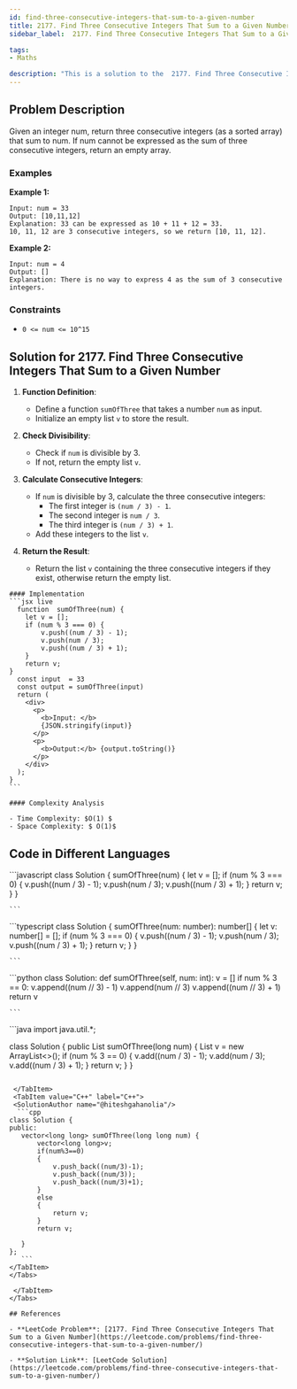 ```yaml
---
id: find-three-consecutive-integers-that-sum-to-a-given-number
title: 2177. Find Three Consecutive Integers That Sum to a Given Number
sidebar_label:  2177. Find Three Consecutive Integers That Sum to a Given Number

tags:
- Maths

description: "This is a solution to the  2177. Find Three Consecutive Integers That Sum to a Given Number problem on LeetCode."
---
```


## Problem Description
Given an integer num, return three consecutive integers (as a sorted array) that sum to num. If num cannot be expressed as the sum of three consecutive integers, return an empty array.

 
### Examples
**Example 1:**

```
Input: num = 33
Output: [10,11,12]
Explanation: 33 can be expressed as 10 + 11 + 12 = 33.
10, 11, 12 are 3 consecutive integers, so we return [10, 11, 12].
```

**Example 2:**
```
Input: num = 4
Output: []
Explanation: There is no way to express 4 as the sum of 3 consecutive integers.
```

### Constraints
- `0 <= num <= 10^15`

## Solution for 2177. Find Three Consecutive Integers That Sum to a Given Number

1. **Function Definition**:
    - Define a function `sumOfThree` that takes a number `num` as input.
    - Initialize an empty list `v` to store the result.

2. **Check Divisibility**:
    - Check if `num` is divisible by 3.
    - If not, return the empty list `v`.

3. **Calculate Consecutive Integers**:
    - If `num` is divisible by 3, calculate the three consecutive integers:
      - The first integer is `(num / 3) - 1`.
      - The second integer is `num / 3`.
      - The third integer is `(num / 3) + 1`.
    - Add these integers to the list `v`.

4. **Return the Result**:
    - Return the list `v` containing the three consecutive integers if they exist, otherwise return the empty list.

<Tabs>
  <TabItem value="Solution" label="Solution">

    #### Implementation
    ```jsx live
      function  sumOfThree(num) {
        let v = [];
        if (num % 3 === 0) {
            v.push((num / 3) - 1);
            v.push(num / 3);
            v.push((num / 3) + 1);
        }
        return v;
    }
      const input  = 33
      const output = sumOfThree(input)
      return (
        <div>
          <p>
            <b>Input: </b>
            {JSON.stringify(input)}
          </p>
          <p>
            <b>Output:</b> {output.toString()}
          </p>
        </div>
      );
    }
    ```

    #### Complexity Analysis

    - Time Complexity: $O(1) $ 
    - Space Complexity: $ O(1)$

   ## Code in Different Languages
   <Tabs>
  <TabItem value="JavaScript" label="JavaScript">
  <SolutionAuthor name="@hiteshgahanolia"/>
   ```javascript
   class Solution {
    sumOfThree(num) {
        let v = [];
        if (num % 3 === 0) {
            v.push((num / 3) - 1);
            v.push(num / 3);
            v.push((num / 3) + 1);
        }
        return v;
    }
}

    ```

  </TabItem>
  <TabItem value="TypeScript" label="TypeScript">
  <SolutionAuthor name="@hiteshgahanolia"/> 
   ```typescript
   class Solution {
    sumOfThree(num: number): number[] {
        let v: number[] = [];
        if (num % 3 === 0) {
            v.push((num / 3) - 1);
            v.push(num / 3);
            v.push((num / 3) + 1);
        }
        return v;
    }
}

    ```
  </TabItem>
  <TabItem value="Python" label="Python">
  <SolutionAuthor name="@hiteshgahanolia"/>
   ```python
 class Solution:
    def sumOfThree(self, num: int):
        v = []
        if num % 3 == 0:
            v.append((num // 3) - 1)
            v.append(num // 3)
            v.append((num // 3) + 1)
        return v


    ```

  </TabItem>
  <TabItem value="Java" label="Java">
  <SolutionAuthor name="@hiteshgahanolia"/>
   ```java
  import java.util.*;

class Solution {
    public List<Long> sumOfThree(long num) {
        List<Long> v = new ArrayList<>();
        if (num % 3 == 0) {
            v.add((num / 3) - 1);
            v.add(num / 3);
            v.add((num / 3) + 1);
        }
        return v;
    }
}

 ```

  </TabItem>
  <TabItem value="C++" label="C++">
  <SolutionAuthor name="@hiteshgahanolia"/>
   ```cpp
class Solution {
public:
    vector<long long> sumOfThree(long long num) {
        vector<long long>v;
        if(num%3==0)
        {
            v.push_back((num/3)-1);
            v.push_back((num/3));
            v.push_back((num/3)+1);
        }
        else
        {
            return v;
        }
        return v;
        
    }
};
    ```
</TabItem>
</Tabs>

  </TabItem>
</Tabs>

## References

- **LeetCode Problem**: [2177. Find Three Consecutive Integers That Sum to a Given Number](https://leetcode.com/problems/find-three-consecutive-integers-that-sum-to-a-given-number/)

- **Solution Link**: [LeetCode Solution](https://leetcode.com/problems/find-three-consecutive-integers-that-sum-to-a-given-number/)


